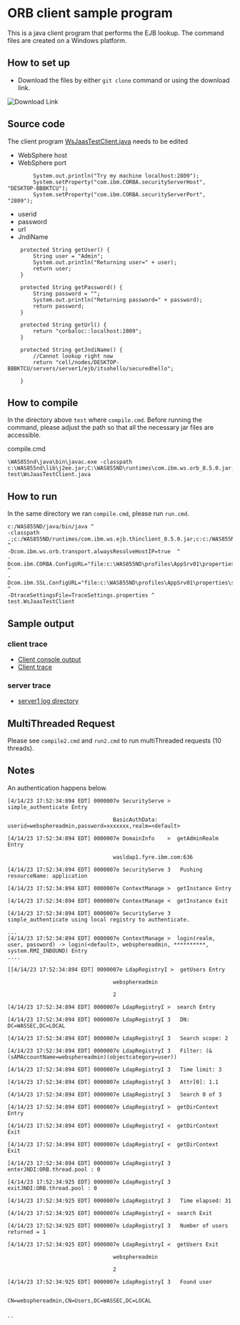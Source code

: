 # ORB client sample program


This is a java client program that performs the EJB lookup. The command files are created on a Windows platform.  

## How to set up

- Download the files by either `git clone` command or using the download link.

![Download Link](https://sites.northwestern.edu/researchcomputing/files/2021/05/github.png)


## Source code

The client program [WsJaasTestClient.java](https://github.com/una-tapa/ws_jaas_test/blob/main/test/WsJaasTestClient.java) needs to be edited 
- WebSphere host
- WebSphere port
```
	    System.out.println("Try my machine localhost:2809");
		System.setProperty("com.ibm.CORBA.securityServerHost", "DESKTOP-BBBKTCU");
		System.setProperty("com.ibm.CORBA.securityServerPort", "2809");
```
- userid
- password
- url
- JndiName
```
	protected String getUser() {
		String user = "Admin"; 
		System.out.println("Returning user=" + user); 
		return user;
	}

	protected String getPassword() {
		String password = ""; 
		System.out.println("Returning password=" + password); 
		return password;
	}

	protected String getUrl() {
	    return "corbaloc::localhost:2809";
	}

	protected String getJndiName() {
		//Cannot lookup right now 
	    return "cell/nodes/DESKTOP-BBBKTCU/servers/server1/ejb/itsohello/securedhello";

	}
```

## How to compile

In the directory above `test` where `compile.cmd`. Before running the command, please adjust the path so that all the necessary jar files are accessible. 

compile.cmd
```
\WAS855nd\java\bin\javac.exe -classpath c:\WAS855nd\lib\j2ee.jar;C:\WAS855ND\runtimes\com.ibm.ws.orb_8.5.0.jar;c:\WAS855ND\plugins\com.ibm.ws.runtime.jar;.ItsohelloEJB.jar test\WsJaasTestClient.java
```

## How to run 

In the same directory we ran `compile.cmd`, please run `run.cmd`.
```
c:/WAS855ND/java/bin/java ^
-classpath .;c:/WAS855ND/runtimes/com.ibm.ws.ejb.thinclient_8.5.0.jar;c:c:/WAS855ND/runtimes/com.ibm.ws.orb_8.5.0.jar; ^
-Dcom.ibm.ws.orb.transport.alwaysResolveHostIP=true  ^
-Dcom.ibm.CORBA.ConfigURL="file:c:\WAS855ND\profiles\AppSrv01\properties\sas.client.props" ^
-Dcom.ibm.SSL.ConfigURL="file:c:\WAS855ND\profiles\AppSrv01\properties\ssl.client.props" ^
-DtraceSettingsFile=TraceSettings.properties ^
test.WsJaasTestClient 
```

## Sample output

### client trace
- [Client console output](https://github.com/una-tapa/ws_jaas_test/blob/main/traceoutput/client/console-output.log)
- [Client trace](https://github.com/una-tapa/ws_jaas_test/blob/main/traceoutput/client/MyTraceFile.log)
### server trace
- [server1 log directory](https://github.com/una-tapa/ws_jaas_test/tree/main/traceoutput/server1)


## MultiThreaded Request 

Please see `compile2.cmd` and `run2.cmd` to run multiThreaded requests (10 threads). 

## Notes

An authentication happens below.
```
[4/14/23 17:52:34:894 EDT] 0000007e SecurityServe >  simple_authenticate Entry

                                 BasicAuthData: userid=websphereadmin,password=xxxxxxx,realm=<default>

[4/14/23 17:52:34:894 EDT] 0000007e DomainInfo    >  getAdminRealm Entry

                                 wasldap1.fyre.ibm.com:636

[4/14/23 17:52:34:894 EDT] 0000007e SecurityServe 3   Pushing resourceName: application

[4/14/23 17:52:34:894 EDT] 0000007e ContextManage >  getInstance Entry

[4/14/23 17:52:34:894 EDT] 0000007e ContextManage <  getInstance Exit

[4/14/23 17:52:34:894 EDT] 0000007e SecurityServe 3   simple_authenticate using local registry to authenticate.

...
[4/14/23 17:52:34:894 EDT] 0000007e ContextManage >  login(realm, user, password) -> login(<default>, websphereadmin, **********, system.RMI_INBOUND) Entry
....

[[4/14/23 17:52:34:894 EDT] 0000007e LdapRegistryI >  getUsers Entry

                                 websphereadmin

                                 2

[4/14/23 17:52:34:894 EDT] 0000007e LdapRegistryI >  search Entry

[4/14/23 17:52:34:894 EDT] 0000007e LdapRegistryI 3   DN: DC=WASSEC,DC=LOCAL

[4/14/23 17:52:34:894 EDT] 0000007e LdapRegistryI 3   Search scope: 2

[4/14/23 17:52:34:894 EDT] 0000007e LdapRegistryI 3   Filter: (&(sAMAccountName=websphereadmin)(objectcategory=user))

[4/14/23 17:52:34:894 EDT] 0000007e LdapRegistryI 3   Time limit: 3

[4/14/23 17:52:34:894 EDT] 0000007e LdapRegistryI 3   Attr[0]: 1.1

[4/14/23 17:52:34:894 EDT] 0000007e LdapRegistryI 3   Search 0 of 3

[4/14/23 17:52:34:894 EDT] 0000007e LdapRegistryI >  getDirContext Entry

[4/14/23 17:52:34:894 EDT] 0000007e LdapRegistryI <  getDirContext Exit

[4/14/23 17:52:34:894 EDT] 0000007e LdapRegistryI <  getDirContext Exit

[4/14/23 17:52:34:894 EDT] 0000007e LdapRegistryI 3   enterJNDI:ORB.thread.pool : 0

[4/14/23 17:52:34:925 EDT] 0000007e LdapRegistryI 3   exitJNDI:ORB.thread.pool : 0

[4/14/23 17:52:34:925 EDT] 0000007e LdapRegistryI 3   Time elapsed: 31

[4/14/23 17:52:34:925 EDT] 0000007e LdapRegistryI <  search Exit

[4/14/23 17:52:34:925 EDT] 0000007e LdapRegistryI 3   Number of users returned = 1

[4/14/23 17:52:34:925 EDT] 0000007e LdapRegistryI <  getUsers Exit

                                 websphereadmin

                                 2

[4/14/23 17:52:34:925 EDT] 0000007e LdapRegistryI 3   Found user

                                 CN=websphereadmin,CN=Users,DC=WASSEC,DC=LOCAL


``